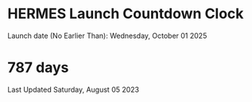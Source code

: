 # HERMES Launch Countdown Clock

Launch date (No Earlier Than): Wednesday, October 01 2025
# 787 days

Last Updated Saturday, August 05 2023